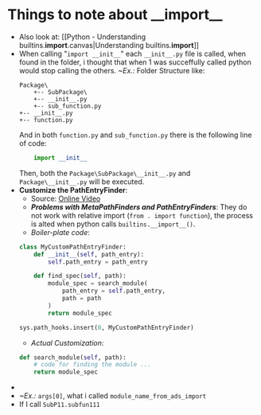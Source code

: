 # Things to note about \_\_import\_\_
- Also look at: [[Python - Understanding builtins.__import__.canvas|Understanding builtins.__import__]]
- When calling "`import __init__`" each `__init__.py` file is called, when found in the folder, i thought that when 1 was succeffully called python would stop calling the others.
   *~Ex.:* Folder Structure like:
	```
	Package\
		+-- SubPackage\
		+-- __init__.py
		+-- sub_function.py
	+-- __init__.py
	+-- function.py
	```
   And in both `function.py` and  `sub_function.py` there is the following line of code:
	```python
		import __init__
	```
   Then, both the `Package\SubPackage\__init__.py` and `Package\__init__.py` will be executed.
- **Customize the PathEntryFinder**:
	- Source: [Online Video](https://2021.pycon.org.au/program/T7Z9VE/)
	- ***Problems with MetaPathFinders and PathEntryFinders***:
		They do not work with relative import (`from . import function`), the process is alted when python calls `builtins.__import__()`.
	- *Boiler-plate code*:
	```python
	class MyCustomPathEntryFinder:
		def __init__(self, path_entry):
			self.path_entry = path_entry

		def find_spec(self, path):
			module_spec = search_module(
				path_entry = self.path_entry,
				path = path
			)
			return module_spec
	
	sys.path_hooks.insert(0, MyCustomPathEntryFinder)
	```
	- *Actual Customization*:
	```python
	def search_module(self, path):
		# code for finding the module ...
		return module_spec
	```
-
- *~Ex.:* `args[0]`, what i called `module_name_from_ads_import`
- If I call `SubP11.subfun111`
